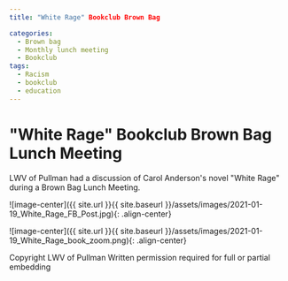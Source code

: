 ```yaml
---
title: "White Rage" Bookclub Brown Bag

categories:
  - Brown bag
  - Monthly lunch meeting
  - Bookclub
tags:
  - Racism
  - bookclub
  - education
---
```


#  "White Rage" Bookclub Brown Bag Lunch Meeting

LWV of Pullman had a discussion of Carol Anderson's novel "White Rage" during a Brown Bag Lunch Meeting. 

![image-center]({{ site.url }}{{ site.baseurl }}/assets/images/2021-01-19_White_Rage_FB_Post.jpg){: .align-center}

![image-center]({{ site.url }}{{ site.baseurl }}/assets/images/2021-01-19_White_Rage_book_zoom.png){: .align-center}

Copyright LWV of Pullman
Written permission required for full or partial embedding
